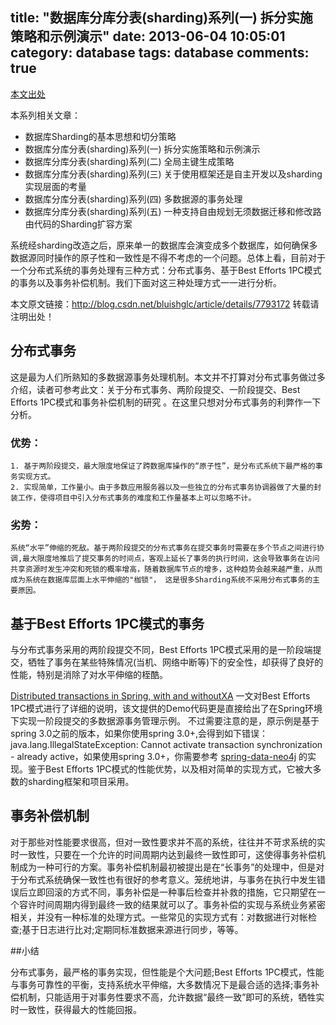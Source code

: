 title: "数据库分库分表(sharding)系列(一) 拆分实施策略和示例演示"
date: 2013-06-04 10:05:01
category: database
tags: database
comments: true
---

[本文出处](http://blog.csdn.net/bluishglc/article/details/7793172)

本系列相关文章：

* 数据库Sharding的基本思想和切分策略
* 数据库分库分表(sharding)系列(一) 拆分实施策略和示例演示
* 数据库分库分表(sharding)系列(二) 全局主键生成策略
* 数据库分库分表(sharding)系列(三) 关于使用框架还是自主开发以及sharding实现层面的考量
* 数据库分库分表(sharding)系列(四) 多数据源的事务处理
* 数据库分库分表(sharding)系列(五) 一种支持自由规划无须数据迁移和修改路由代码的Sharding扩容方案

系统经sharding改造之后，原来单一的数据库会演变成多个数据库，如何确保多数据源同时操作的原子性和一致性是不得不考虑的一个问题。总体上看，目前对于一个分布式系统的事务处理有三种方式：分布式事务、基于Best Efforts 1PC模式的事务以及事务补偿机制。我们下面对这三种处理方式一一进行分析。

本文原文链接：http://blog.csdn.net/bluishglc/article/details/7793172 转载请注明出处！
<!--more-->

## 分布式事务

这是最为人们所熟知的多数据源事务处理机制。本文并不打算对分布式事务做过多介绍，读者可参考此文：关于分布式事务、两阶段提交、一阶段提交、Best Efforts 1PC模式和事务补偿机制的研究 。在这里只想对分布式事务的利弊作一下分析。

### 优势：

	1. 基于两阶段提交，最大限度地保证了跨数据库操作的“原子性”，是分布式系统下最严格的事务实现方式。
	2. 实现简单，工作量小。由于多数应用服务器以及一些独立的分布式事务协调器做了大量的封装工作，使得项目中引入分布式事务的难度和工作量基本上可以忽略不计。

### 劣势：

	系统“水平”伸缩的死敌。基于两阶段提交的分布式事务在提交事务时需要在多个节点之间进行协调,最大限度地推后了提交事务的时间点，客观上延长了事务的执行时间，这会导致事务在访问共享资源时发生冲突和死锁的概率增高，随着数据库节点的增多，这种趋势会越来越严重，从而成为系统在数据库层面上水平伸缩的"枷锁"， 这是很多Sharding系统不采用分布式事务的主要原因。

## 基于Best Efforts 1PC模式的事务

与分布式事务采用的两阶段提交不同，Best Efforts 1PC模式采用的是一阶段端提交，牺牲了事务在某些特殊情况(当机、网络中断等)下的安全性，却获得了良好的性能，特别是消除了对水平伸缩的桎酷。

[Distributed transactions in Spring, with and withoutXA](http://www.javaworld.com/javaworld/jw-01-2009/jw-01-spring-transactions.html?page=5)
一文对Best Efforts 1PC模式进行了详细的说明，该文提供的Demo代码更是直接给出了在Spring环境下实现一阶段提交的多数据源事务管理示例。
不过需要注意的是，原示例是基于spring 3.0之前的版本，如果你使用spring 3.0+,会得到如下错误：java.lang.IllegalStateException: Cannot activate transaction synchronization - already active，如果使用spring 3.0+，你需要参考
[spring-data-neo4j](https://github.com/SpringSource/spring-data-graph/blob/master/spring-data-neo4j/src/main/java/org/springframework/data/neo4j/transaction/ChainedTransactionManager.java)
的实现。鉴于Best Efforts 1PC模式的性能优势，以及相对简单的实现方式，它被大多数的sharding框架和项目采用。

## 事务补偿机制

对于那些对性能要求很高，但对一致性要求并不高的系统，往往并不苛求系统的实时一致性，只要在一个允许的时间周期内达到最终一致性即可，这使得事务补偿机制成为一种可行的方案。事务补偿机制最初被提出是在“长事务”的处理中，但是对于分布式系统确保一致性也有很好的参考意义。笼统地讲，与事务在执行中发生错误后立即回滚的方式不同，事务补偿是一种事后检查并补救的措施，它只期望在一个容许时间周期内得到最终一致的结果就可以了。事务补偿的实现与系统业务紧密相关，并没有一种标准的处理方式。一些常见的实现方式有：对数据进行对帐检查;基于日志进行比对;定期同标准数据来源进行同步，等等。

##小结

分布式事务，最严格的事务实现，但性能是个大问题;Best Efforts 1PC模式，性能与事务可靠性的平衡，支持系统水平伸缩，大多数情况下是最合适的选择;事务补偿机制，只能适用于对事务性要求不高，允许数据“最终一致”即可的系统，牺牲实时一致性，获得最大的性能回报。
